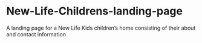 # New-Life-Childrens-landing-page
A landing page for a New Life Kids children’s home consisting of their about and contact information

